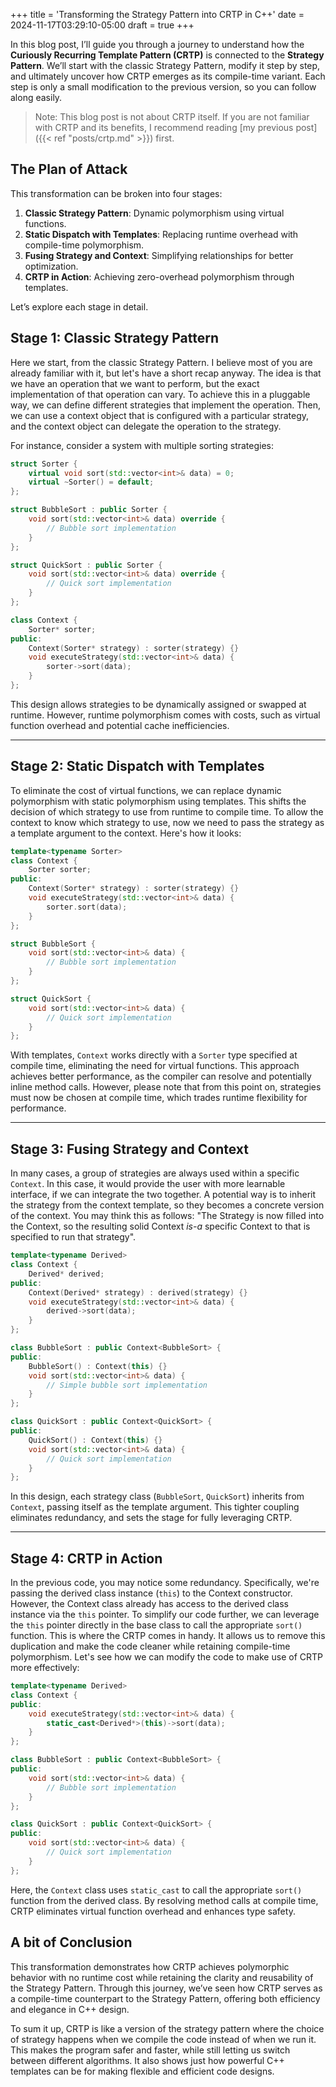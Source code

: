 +++
title = 'Transforming the Strategy Pattern into CRTP in C++'
date = 2024-11-17T03:29:10-05:00
draft = true
+++

In this blog post, I’ll guide you through a journey to understand how the **Curiously Recurring Template Pattern (CRTP)** is connected to the **Strategy Pattern**. We’ll start with the classic Strategy Pattern, modify it step by step, and ultimately uncover how CRTP emerges as its compile-time variant. Each step is only a small modification to the previous version, so you can follow along easily.

> Note: This blog post is not about CRTP itself. If you are not familiar with CRTP and its benefits, I recommend reading [my previous post]({{< ref "posts/crtp.md" >}}) first.

## The Plan of Attack

This transformation can be broken into four stages:

1. **Classic Strategy Pattern**: Dynamic polymorphism using virtual functions.
2. **Static Dispatch with Templates**: Replacing runtime overhead with compile-time polymorphism.
3. **Fusing Strategy and Context**: Simplifying relationships for better optimization.
4. **CRTP in Action**: Achieving zero-overhead polymorphism through templates.

Let’s explore each stage in detail.

## Stage 1: Classic Strategy Pattern

Here we start, from the classic Strategy Pattern. I believe most of you are already familiar with it, but let's have a short recap anyway. The idea is that we have an operation that we want to perform, but the exact implementation of that operation can vary. To achieve this in a pluggable way, we can define different strategies that implement the operation. Then, we can use a context object that is configured with a particular strategy, and the context object can delegate the operation to the strategy.

For instance, consider a system with multiple sorting strategies:

```cpp
struct Sorter {
    virtual void sort(std::vector<int>& data) = 0;
    virtual ~Sorter() = default;
};

struct BubbleSort : public Sorter {
    void sort(std::vector<int>& data) override {
        // Bubble sort implementation
    }
};

struct QuickSort : public Sorter {
    void sort(std::vector<int>& data) override {
        // Quick sort implementation
    }
};

class Context {
    Sorter* sorter;
public:
    Context(Sorter* strategy) : sorter(strategy) {}
    void executeStrategy(std::vector<int>& data) {
        sorter->sort(data);
    }
};
```

This design allows strategies to be dynamically assigned or swapped at runtime. However, runtime polymorphism comes with costs, such as virtual function overhead and potential cache inefficiencies.

---

## Stage 2: Static Dispatch with Templates

To eliminate the cost of virtual functions, we can replace dynamic polymorphism with static polymorphism using templates. This shifts the decision of which strategy to use from runtime to compile time. To allow the context to know which strategy to use, now we need to pass the strategy as a template argument to the context. Here's how it looks:

```cpp
template<typename Sorter>
class Context {
    Sorter sorter;
public:
    Context(Sorter* strategy) : sorter(strategy) {}
    void executeStrategy(std::vector<int>& data) {
        sorter.sort(data);
    }
};

struct BubbleSort {
    void sort(std::vector<int>& data) {
        // Bubble sort implementation
    }
};

struct QuickSort {
    void sort(std::vector<int>& data) {
        // Quick sort implementation
    }
};
```

With templates, `Context` works directly with a `Sorter` type specified at compile time, eliminating the need for virtual functions. This approach achieves better performance, as the compiler can resolve and potentially inline method calls. However, please note that from this point on, strategies must now be chosen at compile time, which trades runtime flexibility for performance.

---

## Stage 3: Fusing Strategy and Context

In many cases, a group of strategies are always used within a specific `Context`. In this case, it would provide the user with more learnable interface, if we can integrate the two together. A potential way is to inherit the strategy from the context template, so they becomes a concrete version of the context. You may think this as follows: "The Strategy is now filled into the Context, so the resulting solid Context *is-a* specific Context to that is specified to run that strategy".

```cpp
template<typename Derived>
class Context {
    Derived* derived;
public:
    Context(Derived* strategy) : derived(strategy) {}
    void executeStrategy(std::vector<int>& data) {
        derived->sort(data);
    }
};

class BubbleSort : public Context<BubbleSort> {
public:
    BubbleSort() : Context(this) {}
    void sort(std::vector<int>& data) {
        // Simple bubble sort implementation
    }
};

class QuickSort : public Context<QuickSort> {
public:
    QuickSort() : Context(this) {}
    void sort(std::vector<int>& data) {
        // Quick sort implementation
    }
};
```

In this design, each strategy class (`BubbleSort`, `QuickSort`) inherits from `Context`, passing itself as the template argument. This tighter coupling eliminates redundancy,  and sets the stage for fully leveraging CRTP.

---

## Stage 4: CRTP in Action

In the previous code, you may notice some redundancy. Specifically, we're passing the derived class instance (`this`) to the Context constructor. However, the Context class already has access to the derived class instance via the `this` pointer. To simplify our code further, we can leverage the `this` pointer directly in the base class to call the appropriate `sort()` function. This is where the CRTP comes in handy. It allows us to remove this duplication and make the code cleaner while retaining compile-time polymorphism. Let's see how we can modify the code to make use of CRTP more effectively:

```cpp
template<typename Derived>
class Context {
public:
    void executeStrategy(std::vector<int>& data) {
        static_cast<Derived*>(this)->sort(data);
    }
};

class BubbleSort : public Context<BubbleSort> {
public:
    void sort(std::vector<int>& data) {
        // Bubble sort implementation
    }
};

class QuickSort : public Context<QuickSort> {
public:
    void sort(std::vector<int>& data) {
        // Quick sort implementation
    }
};
```

Here, the `Context` class uses `static_cast` to call the appropriate `sort()` function from the derived class. By resolving method calls at compile time, CRTP eliminates virtual function overhead and enhances type safety.

## A bit of Conclusion

This transformation demonstrates how CRTP achieves polymorphic behavior with no runtime cost while retaining the clarity and reusability of the Strategy Pattern. Through this journey, we’ve seen how CRTP serves as a compile-time counterpart to the Strategy Pattern, offering both efficiency and elegance in C++ design.

To sum it up, CRTP is like a version of the strategy pattern where the choice of strategy happens when we compile the code instead of when we run it. This makes the program safer and faster, while still letting us switch between different algorithms. It also shows just how powerful C++ templates can be for making flexible and efficient code designs.
